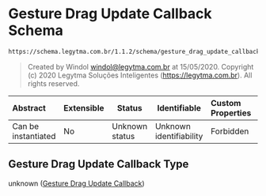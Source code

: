# Gesture Drag Update Callback Schema

```txt
https://schema.legytma.com.br/1.1.2/schema/gesture_drag_update_callback.schema.json
```




> Created by Windol [windol@legytma.com.br](mailto:windol@legytma.com.br) at 15/05/2020.
> Copyright (c) 2020 Legytma Soluções Inteligentes (<https://legytma.com.br>). All rights reserved.
>

| Abstract            | Extensible | Status         | Identifiable            | Custom Properties | Additional Properties | Access Restrictions | Defined In                                                                                                            |
| :------------------ | ---------- | -------------- | ----------------------- | :---------------- | --------------------- | ------------------- | --------------------------------------------------------------------------------------------------------------------- |
| Can be instantiated | No         | Unknown status | Unknown identifiability | Forbidden         | Allowed               | none                | [gesture_drag_update_callback.schema.json](../schema/gesture_drag_update_callback.schema.json) |

## Gesture Drag Update Callback Type

unknown ([Gesture Drag Update Callback](gesture_drag_update_callback.md))
